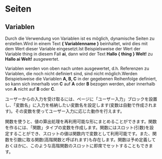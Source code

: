 # Seiten

## Variablen
Durch die Verwendung von Variablen ist es möglich, dynamische Seiten zu erstellen.Wird in einem Text <b>{ Variablenname }</b> beinhaltet, wird dies mit dem Wert dieser Variable eingesetzt.Ist Beispielsweise der Wert der Variable thing in diesem Fall <b>ai</b>, dann wird der Text <b>Hallo { thing } Welt!</b> zu <b>Hallo ai Welt!</b> ausgewertet.

Variablen werden von oben nach unten ausgewertet, d.h. Referenzen zu Variablen, die noch nicht definiert sind, sind nicht möglich.Werden Beispielsweise die Variablen <b>A, B, C</b> in der gegebenen Reihenfolge definiert, so kann sich innerhalb von <b>C</b> auf <b>A</b> oder <b>B</b> bezogen werden, aber innerhalb von <b>A</b> nicht auf <b>B</b> oder <b>C</b>.

ユーザーからの入力を受け取るには、ページに「ユーザー入力」ブロックを設置し、「変数名」に入力を格納したい変数名を設定します(変数は自動で作成されます)。その変数を使ってユーザー入力に応じた動作を行えます。

関数を使うと、値の算出処理を再利用可能な形にまとめることができます。関数を作るには、「関数」タイプの変数を作成します。関数にはスロット(引数)を設定することができ、スロットの値は関数内で変数として利用可能です。また、関数を引数に取る関数(高階関数と呼ばれます)も存在します。関数は予め定義しておくほかに、このような高階関数のスロットに即席でセットすることもできます。
